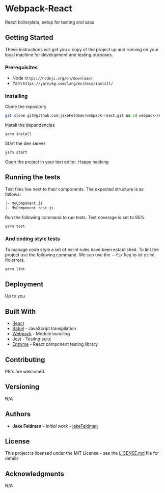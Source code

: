 # Webpack-React

React boilerplate, setup for testing and sass

## Getting Started

These instructions will get you a copy of the project up and running on your local machine for development and testing purposes.

### Prerequisites

* Node `https://nodejs.org/en/download/`
* Yarn `https://yarnpkg.com/lang/en/docs/install/`

### Installing

Clone the repository

```bash
git clone git@github.com:jakeFeldman/webpack-react.git && cd webpack-react
```

Install the dependencies

```bash
yarn install
```

Start the dev server

```bash
yarn start
```

Open the project in your text editor. Happy hacking

## Running the tests

Test files live next to their components. The expected structure is as follows:

```bash
|- MyComponent.js
|- MyComponent.test.js
```

Run the following command to run tests. Test coverage is set to 95%.

```bash
yarn test
```

### And coding style tests

To manage code style a set of eslint rules have been established. To lint the project use the
following command. We can use the `--fix` flag to let eslint fix errors.

```bash
yarn lint
```

## Deployment

Up to you

## Built With

* [React](https://reactjs.org/)
* [Babel](https://babeljs.io/) - JavaScript transpilation
* [Webpack](https://webpack.js.org/) - Module bundling
* [Jest](https://jestjs.io/) - Testing suite
* [Enzyme](https://airbnb.io/enzyme/) - React component testing library

## Contributing

PR's are welcomed.

## Versioning

N/A

## Authors

* **Jake Feldman** - *Initial work* - [jakeFeldman](https://github.com/jakeFeldman)

## License

This project is licensed under the MIT License - see the [LICENSE.md](LICENSE.md) file for details

## Acknowledgments

N/A
